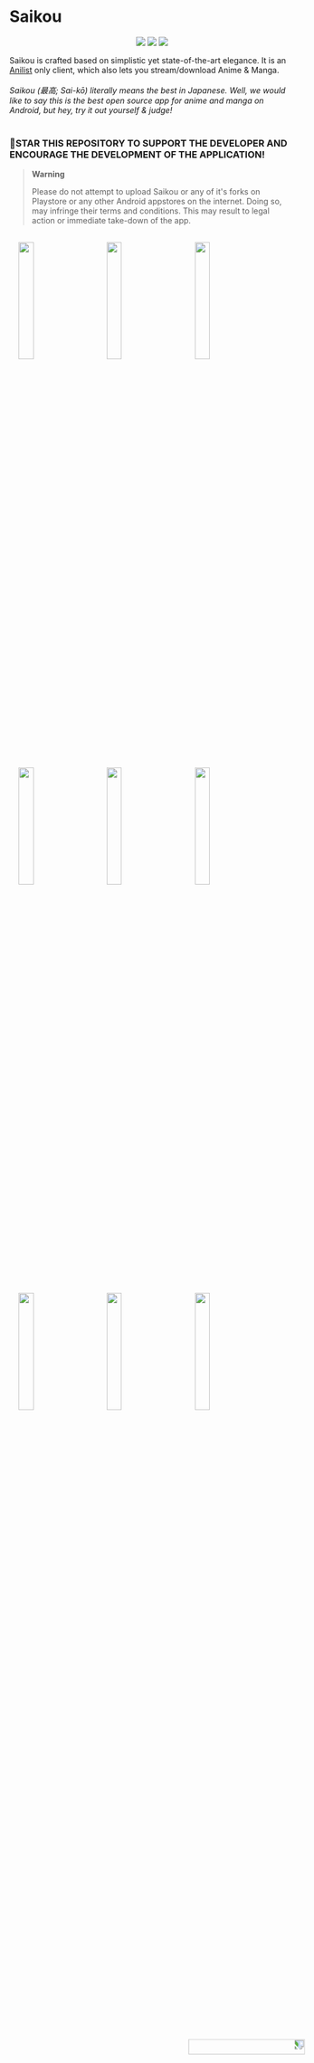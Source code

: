 # **Saikou**
<p align="center">
   <a href="https://discord.gg/2T7TunuwFZ"><img src="https://img.shields.io/badge/Discord-7289DA?style=for-the-badge&logo=discord&logoColor=white"></a>
   <a href="https://telegram.me/saikou_app" ><img src="https://img.shields.io/badge/Telegram-2CA5E0?style=for-the-badge&logo=telegram&logoColor=white"></a> 
   <a href="https://github.com/tas33n/Saikou/releases"><img src="https://img.shields.io/github/downloads/tas33n/Saikou/total?color=%233DDC84&logo=android&logoColor=%23fff&style=for-the-badge"></a>
</p>

Saikou is crafted based on simplistic yet state-of-the-art elegance. It is an [Anilist](https://anilist.co/) only client, which also lets you stream/download Anime & Manga.
<br><br>
<i>Saikou (最高; Sai-kō) literally means the best in Japanese. Well, we would like to say this is the best open source app for anime and manga on Android, but hey, try it out yourself & judge!
</i>
<br>
<br>
### 🌟STAR THIS REPOSITORY TO SUPPORT THE DEVELOPER AND ENCOURAGE THE DEVELOPMENT OF THE APPLICATION!

> **Warning**
>
> Please do not attempt to upload Saikou or any of it's forks on Playstore or any other Android appstores on the internet. Doing so, may infringe their terms and conditions. This may result to legal action or immediate take-down of the app.

<img src="https://i.imgur.com/vCuiam1.jpg" style="width: 23%;margin:16px;" />&nbsp;&nbsp;<img src="https://i.imgur.com/kQARy2q.jpg" style="width: 23%;margin:16px;" />&nbsp;&nbsp;<img src="https://i.imgur.com/ZARdYrt.jpg" style="width: 23%;margin:16px;" />&nbsp;&nbsp;<img src="https://i.imgur.com/2xK1kC9.jpg" style="width: 23%;margin:16px;" />&nbsp;&nbsp;<img src="https://i.imgur.com/KwboUIn.jpg" style="width: 23%;margin:16px;" />&nbsp;&nbsp;<img src="https://i.imgur.com/83tZou7.jpg" style="width: 23%;margin:16px;" />&nbsp;&nbsp;<img src="https://i.imgur.com/F7QRHKv.jpg" style="width: 23%;margin:16px;" />&nbsp;&nbsp;<img src="https://i.imgur.com/FI6o8Km.jpg" style="width: 23%;margin:16px;" />&nbsp;&nbsp;<img src="https://i.imgur.com/QteutJa.jpg" style="width: 23%;margin:16px;" />&nbsp;&nbsp;<img src="https://i.imgur.com/xVwHnX7.jpg" style="width: 23%;margin:16px;-webkit-transform:rotate(90deg);-moz-transform: rotate(90deg);-o-transform: rotate(90deg);-ms-transform: rotate(90deg);transform: rotate(90deg);" />


## APP FEATURES

- Easy and functional way to both, watch anime, ad-free!

- A completely open source app with a nice UI & Animations :)

- The most efficient scraping for anime and manga from multiple sources. (_Spoiler Alert : No web-views were harmed_)

- Synchronize anime and manga real-time with AniList. Easily categorise anime and manga based on your current status.

- Find all shows using thoroughly and frequently updated list of all trending, popular and ongoing anime based on scores.

- View extensive details about anime shows, movies and manga titles. It also features ability to countdown to the next episode of airing anime. (Powered by AniList)


* **Available Anime sources:-**

|                            SITE                            |    STATUS    | DOWNLOADS |
|:----------------------------------------------------------:|:------------:|:---------:|
|             [AllAnime](https://allanime.site)              |   WORKING    |   SOME    |
|                [Gogo](https://gogoanime.cm)                |   WORKING    |   SOME    |
|                  [Kaido](https://kaido.to)                 |   WORKING    |    NO     |
|             [AniWave](https://aniwave.to)                  | SEMI-WORKING |    NO     |
|                 [AnimeDao](https://animedao.bz)            |   WORKING    |    SOME   |
|             [AnimePahe](https://animepahe.ru)              |   WORKING    |    YES    |
|           [Animension](animension.to)                      |   WORKING    |    YES    |
|               [Haho (18+)](https://haho.moe)               |   WORKING    |    YES    |
|         [HentaiMama (18+)](https://hentaimama.io)          |   WORKING    |   SOME    |
|       [HentaiStream (18+)](https://hentaistream.com)       |  NOT-WORKING |    NO     |
|           [HentaiFF (18+)](https://hentaiff.com)           |  NOT-WORKING |    NO     |


* **Available Manga sources:-**

|                    SITE                    |   STATUS    |
|:------------------------------------------:|:-----------:|
|     [AsuraScans](https://asuratoon.com)    |   WORKING   |
|        [MM-Scans](mm-scans.org)            |   WORKING   |
|  [MangaKakalot](https://mangakakalot.com)  |   WORKING   |
|    [MangaBuddy](https://mangabuddy.com)    |   WORKING   |
|    [MangaSee](https://mangasee123.com)     |   WORKING   |
|     [MangaPill](https://mangapill.com)     |   WORKING   |
|      [MangaDex](https://mangadex.org)      |   WORKING   |
|     [AllAnime](https://allanime.site)      | NOT-WORKING |
| [Manga4Life](https://manga4life.com/)      |   WORKING   |
| [MangaRead](https://www.mangaread.org)     |   WORKING   |
|   [MangaKatana](https://mangakatana.com)   |   WORKING   |
|      [Toonily](https://toonily.com/)       |   WORKING   |
| [NineHentai (18+)](https://ninehentai.net) |   WORKING   |
|   [Manwha18 (18+)](https://manhwa18.cc)    |   WORKING   |

(Source list updated as of 18/10/2023)

## Planned Stuff

- User Profile

## WANT TO CONTRIBUTE?

- All contributions are welcome, from code to documentation to graphics to design suggestions to bug reports. Please use GitHub to its fullest; contribute Pull Requests, contribute tutorials or other content- whatever you have to offer, we can use it!

- You can come hang out with our awesome community and request new features and report any bugs or issue at our discord server too.

### Join My Telegram Group (unofficial)

https://telegram.me/misfits_zone

### Official Discord Server

<p align="center">
 <a href="https://discord.gg/2T7TunuwFZ">
  <img src="https://invidget.switchblade.xyz/2T7TunuwFZ">
 </a>
</p>

### Official Telegram Group

https://telegram.me/saikou_app

<!-- ### VISIT FOR MORE INFORMATION:-

https://saikou.me/ -->

## DISCLAIMER

* Saikou only scrapes links from various websites and makes it easier for users to find anime and manga.

* Saikou or any of its developer/staff doesn't host any of the contents found inside the app. Any and all images and anime/manga information found in the app are taken from various public APIs (AniList, MyAnimeList, Kitsu).

* Furthermore, all of the anime/manga links found in Saikou are taken from various 3rd party anime hosting websites.

* Saikou or it's owners aren't liable for any misuse of any of the contents found inside or outside of the app and cannot be held accountable for the distribution of any of the contents found inside the app.

* By using Saikou, you comply to the fact that the developer of the app is not responsible for any of the contents found in the app; nonetheless they may or may not be from their legitimate sources.

* If the internet infringement issues are involved, please contact the source website. The developer does not assume any legal responsibility.

## License

Saikou is licensed under the [GNU General Public License v3.0](LICENSE.md)
